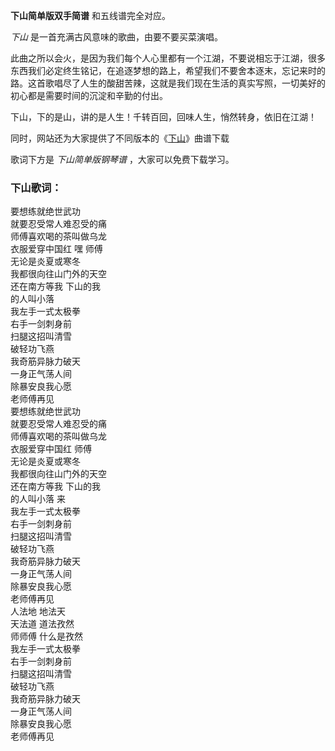

**下山简单版双手简谱** 和五线谱完全对应。

_下山_ 是一首充满古风意味的歌曲，由要不要买菜演唱。

此曲之所以会火，是因为我们每个人心里都有一个江湖，不要说相忘于江湖，很多东西我们必定终生铭记，在追逐梦想的路上，希望我们不要舍本逐末，忘记来时的路。这首歌唱尽了人生的酸甜苦辣，这就是我们现在生活的真实写照，一切美好的初心都是需要时间的沉淀和辛勤的付出。

下山，下的是山，讲的是人生！千转百回，回味人生，悄然转身，依旧在江湖！

同时，网站还为大家提供了不同版本的《[下山](Music-11065-下山-要想练就绝世武功就要忍受常人难忍受的痛-抖音热歌.html "下山")》曲谱下载

歌词下方是 _下山简单版钢琴谱_ ，大家可以免费下载学习。

### 下山歌词：

要想练就绝世武功  
就要忍受常人难忍受的痛  
师傅喜欢喝的茶叫做乌龙  
衣服爱穿中国红 嘿 师傅  
无论是炎夏或寒冬  
我都很向往山门外的天空  
还在南方等我 下山的我  
的人叫小落  
我左手一式太极拳  
右手一剑刺身前  
扫腿这招叫清雪  
破轻功飞燕  
我奇筋异脉力破天  
一身正气荡人间  
除暴安良我心愿  
老师傅再见  
要想练就绝世武功  
就要忍受常人难忍受的痛  
师傅喜欢喝的茶叫做乌龙  
衣服爱穿中国红 师傅  
无论是炎夏或寒冬  
我都很向往山门外的天空  
还在南方等我 下山的我  
的人叫小落 来  
我左手一式太极拳  
右手一剑刺身前  
扫腿这招叫清雪  
破轻功飞燕  
我奇筋异脉力破天  
一身正气荡人间  
除暴安良我心愿  
老师傅再见  
人法地 地法天  
天法道 道法孜然  
师师傅 什么是孜然  
我左手一式太极拳  
右手一剑刺身前  
扫腿这招叫清雪  
破轻功飞燕  
我奇筋异脉力破天  
一身正气荡人间  
除暴安良我心愿  
老师傅再见

